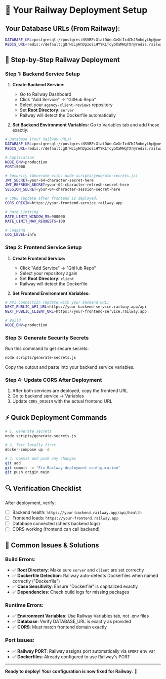 # 🚂 Your Railway Deployment Setup

## Your Database URLs (From Railway):
```bash
DATABASE_URL=postgresql://postgres:NSVBPcGlatDAnuGvXcIxdChJBnbdyLhp@postgres.railway.internal:5432/railway
REDIS_URL=redis://default:gQrHciyHhDpzozLHYYKLTcybXaMWqTXr@redis.railway.internal:6379
```

## 🎯 Step-by-Step Railway Deployment

### Step 1: Backend Service Setup

1. **Create Backend Service:**
   - Go to Railway Dashboard
   - Click "Add Service" → "GitHub Repo"
   - Select your `agency-client-reviews` repository
   - Set **Root Directory**: `server`
   - Railway will detect the Dockerfile automatically

2. **Set Backend Environment Variables:**
   Go to Variables tab and add these exactly:

```bash
# Database (Your Railway URLs)
DATABASE_URL=postgresql://postgres:NSVBPcGlatDAnuGvXcIxdChJBnbdyLhp@postgres.railway.internal:5432/railway
REDIS_URL=redis://default:gQrHciyHhDpzozLHYYKLTcybXaMWqTXr@redis.railway.internal:6379

# Application
NODE_ENV=production
PORT=5000

# Security (Generate with: node scripts/generate-secrets.js)
JWT_SECRET=your-64-character-secret-here
JWT_REFRESH_SECRET=your-64-character-refresh-secret-here
SESSION_SECRET=your-64-character-session-secret-here

# CORS (Update after frontend is deployed)
CORS_ORIGIN=https://your-frontend-service.railway.app

# Rate Limiting
RATE_LIMIT_WINDOW_MS=900000
RATE_LIMIT_MAX_REQUESTS=100

# Logging
LOG_LEVEL=info
```

### Step 2: Frontend Service Setup

1. **Create Frontend Service:**
   - Click "Add Service" → "GitHub Repo" 
   - Select your repository again
   - Set **Root Directory**: `client`
   - Railway will detect the Dockerfile

2. **Set Frontend Environment Variables:**
```bash
# API Connection (Update with your backend URL)
NEXT_PUBLIC_API_URL=https://your-backend-service.railway.app/api
NEXT_PUBLIC_CLIENT_URL=https://your-frontend-service.railway.app

# Build
NODE_ENV=production
```

### Step 3: Generate Security Secrets

Run this command to get secure secrets:
```bash
node scripts/generate-secrets.js
```

Copy the output and paste into your backend service variables.

### Step 4: Update CORS After Deployment

1. After both services are deployed, copy the frontend URL
2. Go to backend service → Variables
3. Update `CORS_ORIGIN` with the actual frontend URL

## ⚡ Quick Deployment Commands

```bash
# 1. Generate secrets
node scripts/generate-secrets.js

# 2. Test locally first
docker-compose up -d

# 3. Commit and push any changes
git add .
git commit -m "Fix Railway deployment configuration"
git push origin main
```

## 🔍 Verification Checklist

After deployment, verify:

- [ ] Backend health: `https://your-backend.railway.app/api/health`
- [ ] Frontend loads: `https://your-frontend.railway.app`
- [ ] Database connected (check backend logs)
- [ ] CORS working (frontend can call backend)

## 🚨 Common Issues & Solutions

### Build Errors:
- ✅ **Root Directory**: Make sure `server` and `client` are set correctly
- ✅ **Dockerfile Detection**: Railway auto-detects Dockerfiles when named correctly ("Dockerfile")
- ✅ **Case Sensitivity**: Ensure "Dockerfile" is capitalized exactly
- ✅ **Dependencies**: Check build logs for missing packages

### Runtime Errors:
- ✅ **Environment Variables**: Use Railway Variables tab, not .env files
- ✅ **Database**: Verify DATABASE_URL is exactly as provided
- ✅ **CORS**: Must match frontend domain exactly

### Port Issues:
- ✅ **Railway PORT**: Railway assigns port automatically via `$PORT` env var
- ✅ **Dockerfiles**: Already configured to use Railway's PORT

---

**Ready to deploy! Your configuration is now fixed for Railway.** 🚀 